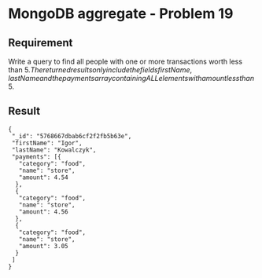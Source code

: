 # MongoDB aggregate - Problem 19

## Requirement

Write a query to find all people with one or more transactions worth less than $5. The returned results only include the fields firstName, lastName and the payments array containing ALL elements with amount less than 5$.


## Result

```result
{
 "_id": "5768667dbab6cf2f2fb5b63e",
 "firstName": "Igor",
 "lastName": "Kowalczyk",
 "payments": [{
   "category": "food",
   "name": "store",
   "amount": 4.54
  },
  {
   "category": "food",
   "name": "store",
   "amount": 4.56
  },
  {
   "category": "food",
   "name": "store",
   "amount": 3.05
  }
 ]
}

```

